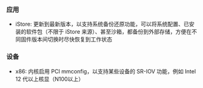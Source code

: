 ### 应用
* iStore: 更新到最新版本，以支持系统备份还原功能，可以将系统配置、已安装的软件包（不限于 iStore 来源）、甚至沙箱，都备份到外部存储，方便在不同固件版本间切换时尽快恢复到工作状态

### 设备
* x86: 内核启用 PCI mmconfig，以支持某些设备的 SR-IOV 功能，例如 Intel 12 代以上核显（N100以上）

